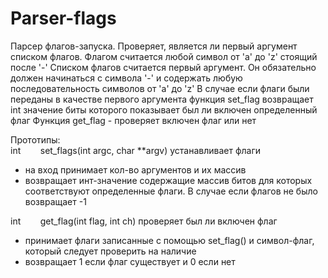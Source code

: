 # Parser-flags
Парсер флагов-запуска. Проверяет, является ли первый аргумент списком флагов.
Флагом считается любой символ от 'a' до 'z' стоящий после '-'
Списком флагов считается первый аргумент. Он обязательно должен начинаться с символа '-' и содержать любую последовательность символов от 'a' до 'z'
В случае если флаги были переданы в качестве первого аргумента функция set_flag возвращает int значение биты которого показывает был ли включен определенный флаг
Функция get_flag - проверяет включен флаг или нет

Прототипы:
<br/>
int        set_flags(int argc, char **argv)
устанавливает флаги
- на вход принимает кол-во аргументов и их массив
- возвращает инт-значение содержащие массив битов для которых соответствуют определенные флаги. В случае если флагов не было возвращает -1

int        get_flag(int flag, int ch)
проверяет был ли включен флаг
- принимает флаги записанные с помощью set_flag() и символ-флаг, который следует проверить на наличие
- возвращает 1 если флаг существует и 0 если нет
